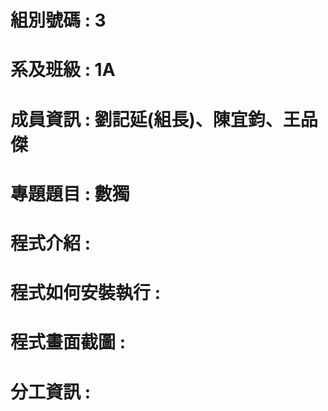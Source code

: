 # 組別號碼 : 3
# 系及班級 : 1A
# 成員資訊 : 劉記延(組長)、陳宜鈞、王品傑
# 專題題目 : 數獨
# 程式介紹 :
# 程式如何安裝執行 :
# 程式畫面截圖 :
# 分工資訊 :
